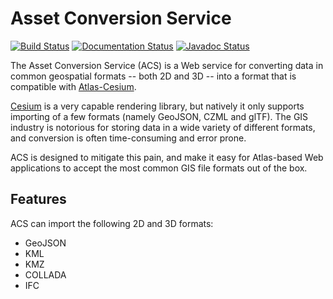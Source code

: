 # Asset Conversion Service

[![Build Status](https://travis-ci.org/urbanetic/aurin-acs.svg)](https://travis-ci.org/urbanetic/aurin-acs)
[![Documentation Status](https://readthedocs.org/projects/aurin-acs/badge/?version=latest)](https://readthedocs.org/projects/aurin-acs/?badge=latest)
[![Javadoc Status](https://img.shields.io/badge/Javadoc-latest-brightgreen.svg)](http://javadocs.acs.urbanetic.net/)

The Asset Conversion Service (ACS) is a Web service for converting data in common geospatial formats
-- both 2D and 3D -- into a format that is compatible with [Atlas-Cesium][atlascesium].

[Cesium][cesium] is a very capable rendering library, but natively it only supports importing of a
few formats (namely GeoJSON, CZML and glTF). The GIS industry is notorious for storing data in a
wide variety of different formats, and conversion is often time-consuming and error prone.

ACS is designed to mitigate this pain, and make it easy for Atlas-based Web applications to accept
the most common GIS file formats out of the box.

## Features

ACS can import the following 2D and 3D formats:

* GeoJSON
* KML
* KMZ
* COLLADA
* IFC


[cesium]: https://cesiumjs.org/
[atlascesium]: https://github.com/urbanetic/atlas-cesium
